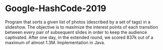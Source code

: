 # Google-HashCode-2019
Program that sorts a given list of photos (described by a set of tags) in a slideshow. The objective is to maximize the interest points of each transition between every pair of subsequent slides in order to keep the audience captivated. After one day, in the extended round, we scored 837k out of a maximum of almost 1.3M. Implementation in Java.
